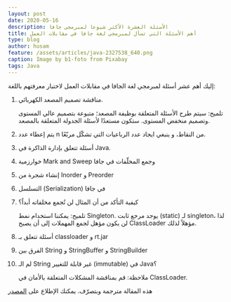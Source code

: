 ```yaml
---
layout: post
date: 2020-05-16
description: الأسئلة العشرة الأكثر شيوعا لمبرمجي جافا
title: أهم الأسئلة التي تسأل لمبرمجي لغة جافا في مقابلات العمل
type: blog
author: husam
feature: /assets/articles/java-2327538_640.png
caption: Image by b1-foto from Pixabay
tags: Java
---
```


إليك أهم عشر أسئلة لمبرمجي لغة الجافا في مقابلات العمل لاختبار معرفتهم باللغة:


1. مناقشة تصميم المصعد الكهربائي.

    تلميح: سيتم طرح الأسئلة المتعلقة بوظيفة المصعد؛ متبوعة بتصميم عالي المستوى وتصميم منخفض المستوى. ستكون مستعدًا لأسئلة الجدولة المتعلقة بالمصعد.

2. يتم إعطاء عدد n من النقاط، و ينبغي ايجاد عدد الرباعيات التي تشكّل مربّعًا.

3. أسئلة تتعلق بإدارة الذاكرة في Java.

4. خوارزمية Mark and Sweep وجمع المخلّفات في جافا

5. إنشاء شجرة من Inorder و Preorder

6. التسلسل (Serialization) في جافا

7. كيفية التأكد من أن المثال لن تُجمع مخلفاته أبداً؟

    تلميح: يمكننا استخدام نمط Singleton. يوجد مرجع ثابت (static) لـ singleton، لذا لن يكون مؤهل لجمع المهملات إلى أن يصبح ClassLoader مؤهلاً لذلك.

8. أسئلة تتعلق بـ classloader و rt.jar

9. الفرق بين String و StringBuffer و StringBuilder

10. لم الـ String غير قابلة للتغيير (immutable) في Java؟

    ملاحظة: قم بمناقشة المشكلات المتعلقة بالأمان في ClassLoader.

هذه المقالة مترجمة وبتصرّف. يمكنك الإطلاع على [المصدر](https://www.geeksforgeeks.org/10-important-interview-questions/)

